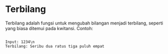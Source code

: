 # Terbilang

Terbilang adalah fungsi untuk mengubah bilangan menjadi terbilang, seperti yang biasa ditemui pada kwitansi. Contoh:

<code>
Input: 1234\n
Terbilang: Seribu dua ratus tiga puluh empat
</code>

